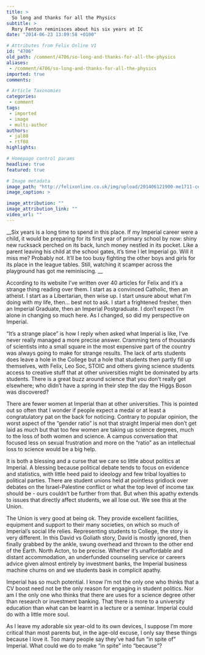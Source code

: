 ```yaml
---
title: >
  So long and thanks for all the Physics
subtitle: >
  Rory Fenton reminisces about his six years at IC
date: "2014-06-23 13:09:58 +0100"

# Attributes from Felix Online V1
id: "4706"
old_path: /comment/4706/so-long-and-thanks-for-all-the-physics
aliases:
 - /comment/4706/so-long-and-thanks-for-all-the-physics
imported: true
comments:

# Article Taxonomies
categories:
 - comment
tags:
 - imported
 - image
 - multi-author
authors:
 - jal08
 - rtf08
highlights:

# Homepage control params
headline: true
featured: true

# Image metadata
image_path: "http://felixonline.co.uk/img/upload/201406121900-me1711-centrallib.jpg"
image_caption: >

image_attribution: ""
image_attribution_link: ""
video_url: ""
---
```


__Six years is a long time to spend in this place. If my Imperial career were a child, it would be preparing for its first year of primary school by now: shiny new rucksack perched on its back, lunch money nestled in its pocket. Like a parent leaving his child at the school gates, it’s time I let Imperial go. Will it miss me? Probably not. It’ll be too busy fighting the other boys and girls for its place in the league tables. Still, watching it scamper across the playground has got me reminiscing. __

According to its website I’ve written over 40 articles for Felix and it’s a strange thing reading over them. I start as a convinced Catholic, then an atheist. I start as a Libertarian, then wise up. I start unsure about what I’m doing with my life, then... best not to ask. I start a frightened fresher, then an Imperial Graduate, then an Imperial Postgraduate. I don’t expect I’m alone in changing so much here. As I changed, so did my perspective on Imperial.

“It’s a strange place” is how I reply when asked what Imperial is like, I’ve never really managed a more precise answer. Cramming tens of thousands of scientists into a small square in the most expensive part of the country was always going to make for strange results. The lack of arts students does leave a hole in the College but a hole that students then partly fill up themselves, with Felix, Leo Soc, STOIC and others giving science students access to creative stuff that at other universities might be dominated by arts students. There is a great buzz around science that you don’t really get elsewhere; who didn’t have a spring in their step the day the Higgs Boson was discovered?

There are fewer women at Imperial than at other universities. This is pointed out so often that I wonder if people expect a medal or at least a congratulatory pat on the back for noticing. Contrary to popular opinion, the worst aspect of the “gender ratio” is not that straight Imperial men don’t get laid as much but that too few women are taking up science degrees, much to the loss of both women and science. A campus conversation that focused less on sexual frustration and more on the “ratio” as an intellectual loss to science would be a big help.

It is both a blessing and a curse that we care so little about politics at Imperial. A blessing because political debate tends to focus on evidence and statistics, with little heed paid to ideology and few tribal loyalties to political parties. There are student unions held at pointless gridlock over debates on the Israel-Palestine conflict or what the top level of income tax should be - ours couldn’t be further from that. But when this apathy extends to issues that directly affect students, we all lose out. We see this at the Union.

The Union is very good at being ok. They provide excellent facilities, equipment and support to their many societies, on which so much of Imperial’s social life relies. Representing students to College, the story is very different. In this David vs Goliath story, David is mostly ignored, then finally grabbed by the ankle, swung overhead and thrown to the other end of the Earth. North Acton, to be precise. Whether it’s unaffordable and distant accommodation, an underfunded counseling service or careers advice given almost entirely by investment banks, the Imperial business machine churns on and we students bask in complicit apathy.

Imperial has so much potential. I know I’m not the only one who thinks that a CV boost need not be the only reason for engaging in student politics. Nor am I the only one who thinks that there are uses for a science degree other than research or investment banking. That there is more to a university education than what can be learnt in a lecture or a seminar. Imperial could do with a little more soul.

As I leave my adorable six year-old to its own devices, I suppose I’m more critical than most parents but, in the age-old excuse, I only say these things because I love it. Too many people say they’ve had fun “in spite of” Imperial. What could we do to make “in spite” into “because”?
